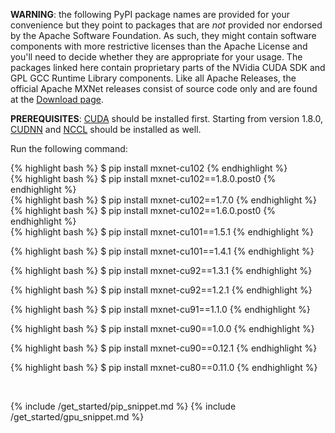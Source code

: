 **WARNING**: the following PyPI package names are provided for your convenience but
they point to packages that are *not* provided nor endorsed by the Apache
Software Foundation. As such, they might contain software components with more
restrictive licenses than the Apache License and you'll need to decide whether
they are appropriate for your usage. The packages linked here contain
proprietary parts of the NVidia CUDA SDK and GPL GCC Runtime Library components.
Like all Apache Releases, the official Apache MXNet releases
consist of source code only and are found at the [Download
page](https://mxnet.apache.org/get_started/download).

**PREREQUISITES**: [CUDA](https://developer.nvidia.com/cuda-downloads) should be installed first. Starting from version 1.8.0, [CUDNN](https://developer.nvidia.com/cudnn) and [NCCL](https://developer.nvidia.com/nccl) should be installed as well.

Run the following command:

<div class="v1-9-1">
{% highlight bash %}
$ pip install mxnet-cu102
{% endhighlight %}

</div> <!-- End of v1-9-1 -->

<div class="v1-8-0">
{% highlight bash %}
$ pip install mxnet-cu102==1.8.0.post0
{% endhighlight %}

</div> <!-- End of v1-8-0 -->

<div class="v1-7-0">
{% highlight bash %}
$ pip install mxnet-cu102==1.7.0
{% endhighlight %}

</div> <!-- End of v1-7-0 -->

<div class="v1-6-0">
{% highlight bash %}
$ pip install mxnet-cu102==1.6.0.post0
{% endhighlight %}

</div> <!-- End of v1-6-0 -->

<div class="v1-5-1">
{% highlight bash %}
$ pip install mxnet-cu101==1.5.1
{% endhighlight %}

</div> <!-- End of v1-5-1 -->
<div class="v1-4-1">

{% highlight bash %}
$ pip install mxnet-cu101==1.4.1
{% endhighlight %}

</div> <!-- End of v1-4-1 -->
<div class="v1-3-1">

{% highlight bash %}
$ pip install mxnet-cu92==1.3.1
{% endhighlight %}

</div> <!-- End of v1-3-1-->
<div class="v1-2-1">

{% highlight bash %}
$ pip install mxnet-cu92==1.2.1
{% endhighlight %}

</div> <!-- End of v1-2-1-->

<div class="v1-1-0">

{% highlight bash %}
$ pip install mxnet-cu91==1.1.0
{% endhighlight %}

</div> <!-- End of v1-1-0-->

<div class="v1-0-0">

{% highlight bash %}
$ pip install mxnet-cu90==1.0.0
{% endhighlight %}

</div> <!-- End of v1-0-0-->

<div class="v0-12-1">

{% highlight bash %}
$ pip install mxnet-cu90==0.12.1
{% endhighlight %}

</div> <!-- End of v0-12-1-->

<div class="v0-11-0">

{% highlight bash %}
$ pip install mxnet-cu80==0.11.0
{% endhighlight %}

</div> <!-- End of v0-11-0-->

<br>

{% include /get_started/pip_snippet.md %}
{% include /get_started/gpu_snippet.md %}
